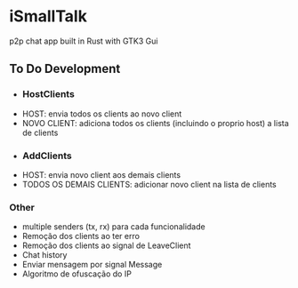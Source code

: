# iSmallTalk
p2p chat app built in Rust with GTK3 Gui

## To Do Development
* ### HostClients 
- HOST: envia todos os clients ao novo client
- NOVO CLIENT: adiciona todos os clients (incluindo o proprio host) a lista de clients

* ### AddClients
- HOST: envia novo client aos demais clients
- TODOS OS DEMAIS CLIENTS: adicionar novo client na lista de clients

### Other
* multiple senders (tx, rx) para cada funcionalidade
* Remoção dos clients ao ter erro
* Remoção dos clients ao signal de LeaveClient
* Chat history
* Enviar mensagem por signal Message
* Algoritmo de ofuscação do IP
